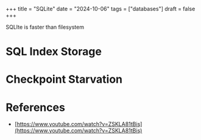 +++
title = "SQLite"
date = "2024-10-06"
tags = ["databases"]
draft = false
+++

SQLIte is faster than filesystem




# SQL Index Storage

# Checkpoint Starvation

# References

- [https://www.youtube.com/watch?v=ZSKLA81tBis](https://www.youtube.com/watch?v=ZSKLA81tBis)


